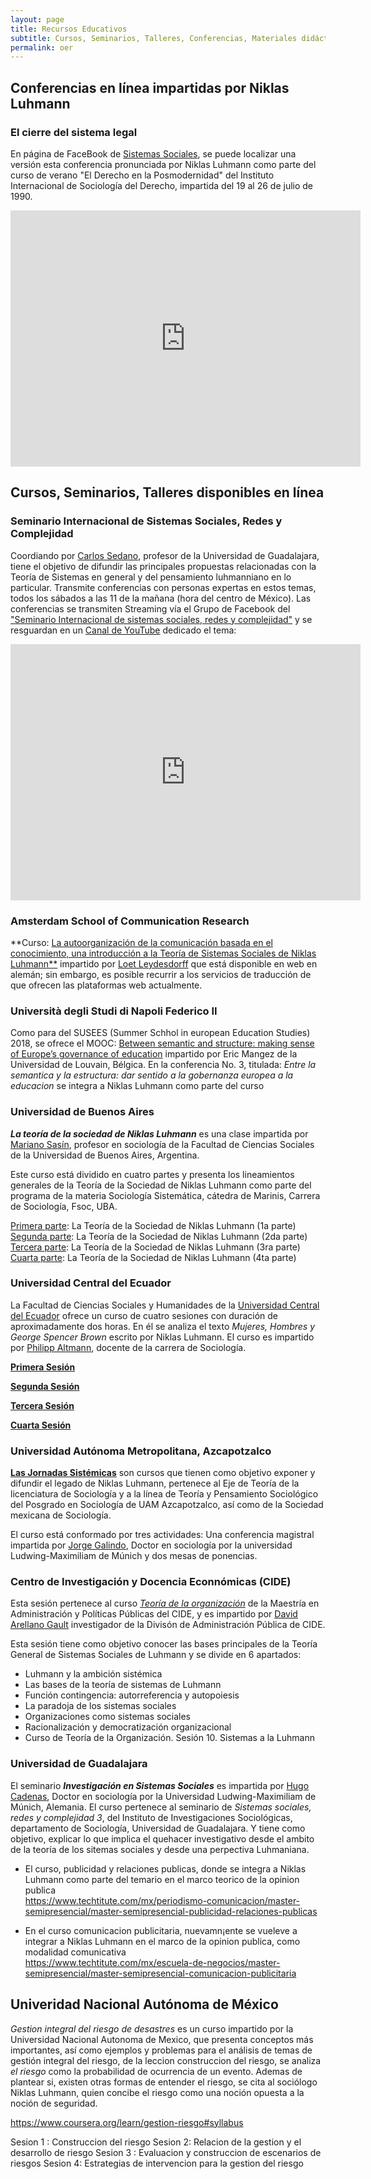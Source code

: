 ```yaml
---
layout: page
title: Recursos Educativos 
subtitle: Cursos, Seminarios, Talleres, Conferencias, Materiales didácticos y de aprendizaje
permalink: oer
---
```


## Conferencias en línea impartidas por Niklas Luhmann


### El cierre del sistema legal 
En página de FaceBook de [Sistemas Sociales](https://www.facebook.com/SistemasSociales/), se puede localizar una versión esta conferencia pronunciada por Niklas Luhmann como parte del curso de verano "El Derecho en la Posmodernidad" del Instituto Internacional de Sociología del Derecho, impartida del 19 al 26 de julio de 1990. 
<iframe src="https://www.facebook.com/plugins/video.php?height=410&href=https%3A%2F%2Fwww.facebook.com%2FSistemasSociales%2Fvideos%2F944617579353712%2F&show_text=false&width=560&t=0" width="560" height="410" style="border:none;overflow:hidden" scrolling="no" frameborder="0" allowfullscreen="true" allow="autoplay; clipboard-write; encrypted-media; picture-in-picture; web-share" allowFullScreen="true"></iframe>

## Cursos, Seminarios, Talleres disponibles en línea 


### Seminario Internacional de Sistemas Sociales, Redes y Complejidad
Coordiando por [Carlos Sedano](https://www.facebook.com/carlos.sedano3), profesor de la Universidad de Guadalajara, tiene el objetivo de difundir las principales propuestas relacionadas con la Teoría de Sistemas en general y del pensamiento luhmanniano en lo particular. Transmite conferencias con personas expertas en estos temas, todos los sábados a las 11 de la mañana (hora del centro de México). Las conferencias se transmiten Streaming vía el Grupo de Facebook del ["Seminario Internacional de sistemas sociales, redes y complejidad"](https://www.facebook.com/SeminarioSistemasSociales) y se resguardan en un [Canal de YouTube](https://www.youtube.com/user/7ghja) dedicado el tema:
<iframe src="https://www.youtube.com/plugins/video.php?height=410&href=https%3A%2F%2F
https://www.youtube.com/user/7ghja/featured&show_text=false&width=560&t=0" width="560" height="410" style="border:none;overflow:hidden" scrolling="no" frameborder="0" allowfullscreen="true" allow="autoplay; clipboard-write; encrypted-media; picture-in-picture; web-share" allowFullScreen="true"></iframe>

### Amsterdam School of Communication Research
**Curso: [La autoorganización de la comunicación basada en el conocimiento, una introducción a la Teoría de Sistemas Sociales de Niklas Luhmann**](https://www-leydesdorff-net.translate.goog/course3/?_x_tr_sl=en&_x_tr_tl=es&_x_tr_hl=es-419&_x_tr_pto=sc) impartido por [Loet Leydesdorff](https://twitter.com/LoetLeydesdorff) que está disponible en web en alemán; sin embargo, es posible recurrir a los servicios de traducción de que ofrecen las plataformas web actualmente.

### Università degli Studi di Napoli Federico II
Como para del SUSEES (Summer Schhol in european Education Studies) 2018, se ofrece el MOOC: [Between semantic and structure: making sense of Europe’s governance of education](http://www.susees.eu/mooc-2018-lecture-3-semantic-structure-making-sense-europes-governance-education/) impartido por Eric Mangez de la Universidad de Louvain, Bélgica. En la conferencia No. 3, titulada: *Entre la semantica y la estructura: dar sentido a la gobernanza europea a la educacion* se integra a Niklas Luhmann como parte del curso  

### Universidad de Buenos Aires
***La teoría de la sociedad de Niklas Luhmann*** es una clase impartida por [Mariano Sasín](https://twitter.com/marianosasin), profesor en sociología de la Facultad de Ciencias Sociales de la Universidad de Buenos Aires, Argentina. 

Este curso está dividido en cuatro partes y presenta los lineamientos generales de la Teoría de la Sociedad de Niklas Luhmann como parte del programa de la materia Sociología Sistemática, cátedra de Marinis, Carrera de Sociología, Fsoc, UBA. 

[Primera parte](https://www.youtube.com/watch?v=s7-NPU60TR4): La Teoría de la Sociedad de Niklas Luhmann (1a parte)
[Segunda parte](https://www.youtube.com/watch?v=UbHK2OQzzlE): La Teoría de la Sociedad de Niklas Luhmann (2da parte) 
[Tercera parte](https://www.youtube.com/watch?v=4ekQhFxo4Pw): La Teoría de la Sociedad de Niklas Luhmann (3ra parte) 
[Cuarta parte](https://www.youtube.com/watch?v=VpRKlVKvpWI): La Teoría de la Sociedad de Niklas Luhmann (4ta parte)


### Universidad Central del Ecuador
La Facultad de Ciencias Sociales y Humanidades de la [Universidad Central del Ecuador](https://www.uce.edu.ec/) ofrece un curso de cuatro sesiones con duración de aproximadamente dos horas. En él se analiza el texto *Mujeres, Hombres y George Spencer Brown* escrito por Niklas Luhmann. El curso es impartido por [Philipp Altmann](@PhilippAltmann2), docente de la carrera de Sociología.

[**Primera Sesión**](https://www.facebook.com/FacultadSocialesUCE/videos/1020019215516949/) 
 
[**Segunda Sesión**](https://fb.watch/dp02SENDGI/) 

[**Tercera Sesión**](https://fb.watch/dp048QN0yI/)  

[**Cuarta Sesión**](https://fb.watch/dp05pEQMJI/) 


### Universidad Autónoma Metropolitana, Azcapotzalco
[**Las Jornadas Sistémicas**](https://fb.watch/dp0GIi8A-o/) son cursos que tienen como objetivo exponer y difundir el legado de Niklas Luhmann, pertenece al Eje de Teoría de la licenciatura de Sociología y a la línea de Teoría y Pensamiento Sociológico del Posgrado en Sociología de UAM Azcapotzalco, así como de la Sociedad mexicana de Sociología.

El  curso está conformado por tres actividades: Una conferencia magistral impartida por [Jorge Galindo](https://twitter.com/galindo45), Doctor en sociología por la universidad Ludwing-Maximiliam de Múnich y dos mesas de ponencias. 


### Centro de Investigación y Docencia Econnómicas (CIDE)
Esta sesión pertenece al curso [*Teoría de la organización*](https://www.youtube.com/watch?v=L4el0ADKR3g) de la Maestría en Administración y Políticas Públicas del CIDE, y es impartido por [David Arellano Gault](https://twitter.com/gaultin) investigador de la Divisón de Administración Pública de CIDE.

Esta sesión tiene como objetivo conocer las bases principales de la Teoría General de Sistemas Sociales de Luhmann y se divide en 6 apartados: 

* Luhmann y la ambición sistémica 
* Las bases de la teoría de sistemas de Luhmann  
* Función contingencia: autorreferencia y autopoiesis 
* La paradoja de los sistemas sociales  
* Organizaciones como sistemas sociales  
* Racionalización y democratización organizacional  
* Curso de Teoría de la Organización. Sesión 10. Sistemas a la Luhmann 

  
### Universidad de Guadalajara
El seminario ***Investigación en Sistemas Sociales*** es impartida por [Hugo Cadenas](https://twitter.com/HugoCadenas7), Doctor en sociología por la Universidad Ludwing-Maximiliam de Múnich, Alemania. El curso pertenece al seminario de *Sistemas sociales, redes y complejidad 3*, del Instituto de Investigaciones Sociológicas, departamento de Sociología, Universidad de Guadalajara. Y tiene como objetivo, explicar lo que implica el quehacer investigativo desde el ambito de la teoría de los sitemas sociales y desde una perpectiva Luhmaniana. 
 

* El curso, publicidad y relaciones publicas, donde se integra a Niklas Luhmann como parte del temario en el marco teorico de la opinion publica  
https://www.techtitute.com/mx/periodismo-comunicacion/master-semipresencial/master-semipresencial-publicidad-relaciones-publicas 

* En el curso comunicacion publicitaria, nuevamn¡ente se vueleve a integrar a Niklas Luhmann en el marco de la opinion publica, como modalidad comunicativa  
https://www.techtitute.com/mx/escuela-de-negocios/master-semipresencial/master-semipresencial-comunicacion-publicitaria 

## Univeridad Nacional Autónoma de México
 
*Gestion integral del riesgo de desastres* es un curso impartido por la Universidad Nacional Autonoma de Mexico, que presenta conceptos más importantes, así como ejemplos y problemas para el análisis de temas de gestión integral del riesgo, de la leccion construccion del riesgo, se analiza *el riesgo* como la probabilidad de ocurrencia de un evento. Ademas de plantear si, existen otras formas de entender el riesgo, se cita al sociólogo Niklas Luhmann, quien concibe el riesgo como una noción opuesta a la noción de seguridad. 

https://www.coursera.org/learn/gestion-riesgo#syllabus 

Sesion 1 : Construccion del riesgo 
Sesion 2: Relacion de la gestion y el desarrollo de riesgo 
Sesion 3 : Evaluacion y construccion de escenarios de riesgos 
Sesion 4:  Estrategias de intervencion para la gestion del riesgo  
